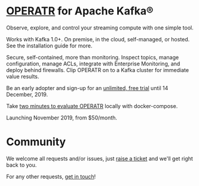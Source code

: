 # [OPERATR](https://operatr.io) for Apache Kafka®

Observe, explore, and control your streaming compute with one simple tool.

Works with Kafka 1.0+. On premise, in the cloud, self-managed, or hosted. See the installation guide for more.

Secure, self-contained, more than monitoring. Inspect topics, manage configuration, manage ACLs, integrate with Enterprise Monitoring, and deploy behind firewalls. Clip OPERATR on to a Kafka cluster for immediate value results.

Be an early adopter and sign-up for an [unlimited, free trial](https://operatr.io/#/get-operatr) until 14 December, 2019.

Take [two minutes to evaluate OPERATR](https://github.com/operatr-io/local) locally with docker-compose.

Launching November 2019, from $50/month.

# Community

We welcome all requests and/or issues, just [raise a ticket](https://github.com/operatr-io/community/issues) and we'll get right back to you.

For any other requests, [get in touch](mailto:support@operatr.io)!
